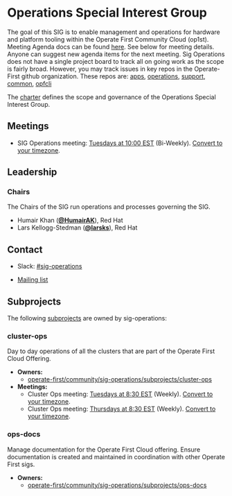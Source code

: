 <!---
This is an autogenerated file!

Please do not edit this file directly, but instead make changes to the
sigs.yaml file in the project root.

This file is part of https://github.com/operate-first/community

To understand how this file is generated, see https://git.k8s.io/community/generator/README.md
--->
# Operations Special Interest Group

The goal of this SIG is to enable management and operations for hardware and platform tooling within the Operate First Community Cloud (op1st).
Meeting Agenda docs can be found [here](https://docs.google.com/document/d/1uEcLGP_sBSNwTLPOo_2Nu6oTqPytOTBt0c0_pVUQJwo/edit). See below for meeting details. Anyone can suggest new agenda items for the next meeting.
Sig Operations does not have a single project board to track all on going work as the scope is fairly broad.
However, you may track issues in key repos in the Operate-First github organization. These repos are: [apps](https://github.com/operate-first/apps/issues), [operations](https://github.com/operate-first/operations/issues), [support](https://github.com/operate-first/support/issues), [common](https://github.com/operate-first/common/issues), [opfcli](https://github.com/operate-first/opfcli)

The [charter](charter.md) defines the scope and governance of the Operations Special Interest Group.

## Meetings
* SIG Operations meeting: [Tuesdays at 10:00 EST](meet.google.com/zfj-woub-xwp) (Bi-Weekly). [Convert to your timezone](http://www.thetimezoneconverter.com/?t=10:00&tz=EST).

## Leadership

### Chairs
The Chairs of the SIG run operations and processes governing the SIG.

* Humair Khan (**[@HumairAK](https://github.com/HumairAK)**), Red Hat
* Lars Kellogg-Stedman (**[@larsks](https://github.com/larsks)**), Red Hat

## Contact
- Slack: [#sig-operations](https://operatefirst.slack.com/messages/sig-operations)

- [Mailing list](community@lists.operate-first.cloud)

## Subprojects

The following [subprojects][subproject-definition] are owned by sig-operations:
### cluster-ops
Day to day operations of all the clusters that are part of the Operate First Cloud Offering.
- **Owners:**
  - [operate-first/community/sig-operations/subprojects/cluster-ops](https://github.com/operate-first/community/blob/main/sig-operations/subprojects/cluster-ops/OWNERS)
- **Meetings:**
  - Cluster Ops meeting: [Tuesdays at 8:30 EST](meet.google.com/wxh-pizv-vwt) (Weekly). [Convert to your timezone](http://www.thetimezoneconverter.com/?t=8:30&tz=EST).
  - Cluster Ops meeting: [Thursdays at 8:30 EST](meet.google.com/wxh-pizv-vwt) (Weekly). [Convert to your timezone](http://www.thetimezoneconverter.com/?t=8:30&tz=EST).
### ops-docs
Manage documentation for the Operate First Cloud offering. Ensure documentation is created
and maintained in coordination with other Operate First sigs.
- **Owners:**
  - [operate-first/community/sig-operations/subprojects/ops-docs](https://github.com/operate-first/community/blob/main/sig-operations/subprojects/ops-docs/OWNERS)

[subproject-definition]: https://github.com/operate-first/community/blob/master/governance.md#subprojects
<!-- BEGIN CUSTOM CONTENT -->

<!-- END CUSTOM CONTENT -->
